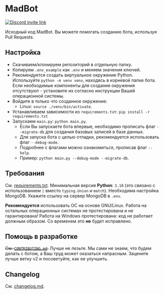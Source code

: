 # MadBot

[![Discord invite link](https://discord.com/api/guilds/981247575451639888/embed.png)](https://discord.gg/xgMNczDSJv)

Исходный код MadBot. Вы можете помогать созданию бота, используя Pull Requests.

## Настройка

- Скачиваем/клонируем репозиторий в отдельную папку.
- Копируем `.env_example` как `.env` и меняем значения ключей.  
- Рекомендуется создать виртуальное окружение Python. Используйте `python -m venv venv`, находясь в корневой папке бота. Если необходимые компоненты для создания окружения отсутствуют - установите их согласно инструкции Вашей операционной системы.
- Войдите в только что созданное окружение:
    - Linux: `source ./venv/bin/activate`.
- Устанавливаем зависимости из `requirements.txt`: `pip install -r requirements.txt`
- Запускаем `main.py`: `python main.py`.
    - Если Вы запускаете бота впервые, необходимо прописать флаг `--migrate-db` для создания базовых записей в базе данных.
    - Для запуска бота с целью отладки, рекомендуется использовать флаг `--debug-mode`.
    - Подробнее с флагами можно ознакомиться, прописав флаг `--help`.
    - Пример: `python main.py --debug-mode --migrate-db`.

## Требования

См. [requirements.txt](https://github.com/MadCat9958/MadBotPublic/blob/main/requirements.txt/).
Минимальная версия **Python**: `3.10` (это связано с использованием `|` вместо `typing.Union` и `match`).
Необходима настройка MongoDB. Укажите ссылку на сервер MongoDB в `.env`.

**Рекомендуется** использовать ОС на основе GNU/Linux. Работа на остальных операционных системах не протестирована и не гарантирована! Работа на Windows протестирована: код не работает должным образом. Со временем это **не** будет исправлено.

## Помощь в разработке

~~См. [`CONTRIBUTING.md`](https://github.com/MadCat9958/MadBotPublic/blob/main/CONTRIBUTING.md).~~
Лучше не лезьте. Мы сами не знаем, что будем делать с ботом, а Ваш труд может оказаться напрасным. Зацените лучше ветку v2 и посоветуйте, как ее улучшить.

## Changelog

См. [changelog.md](https://github.com/MadCat9958/MadBotPublic/blob/main/changelog.md).